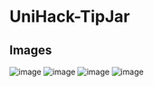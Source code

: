 # UniHack-TipJar

## Images
![image](https://user-images.githubusercontent.com/64310471/155870275-a41188a1-4628-4672-82e7-90d54d2cc428.png)
![image](https://user-images.githubusercontent.com/64310471/155870278-2c68aa41-671b-4203-bca5-84512dd9a6bb.png)
![image](https://user-images.githubusercontent.com/64310471/155870281-fc5a5a0c-3ab4-4cb9-9352-2ade8abd9265.png)
![image](https://user-images.githubusercontent.com/64310471/155870293-60ff2c6e-ccae-4d7f-8298-cd29b6d4054a.png)
